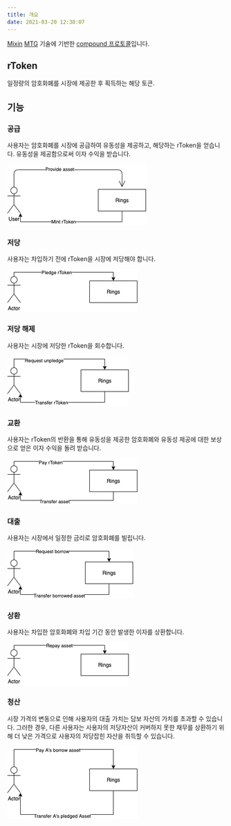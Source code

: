 ```yaml
---
title: 개요
date: 2021-03-20 12:38:07
---
```


[Mixin](https://github.com/MixinNetwork/mixin) [MTG](https://github.com/MixinNetwork/developers.mixin.one/blob/main/developers/src/i18n/en/document/mainnet/mtg.md) 기술에 기반한 [compound 프로토콜](https://github.com/compound-finance/compound-protocol)입니다.

## rToken

일정량의 암호화폐를 시장에 제공한 후 획득하는 해당 토큰.

## 기능

### 공급

사용자는 암호화폐를 시장에 공급하여 유동성을 제공하고, 해당하는 rToken을 얻습니다. 유동성을 제공함으로써 이자 수익을 받습니다.

![](overview/uc_supply.jpg)

### 저당

사용자는 차입하기 전에 rToken을 시장에 저당해야 합니다.

![](overview/uc_pledge.jpg)

### 저당 해제

사용자는 시장에 저당한 rToken을 회수합니다.

![](overview/uc_unpledge.jpg)

### 교환

사용자는 rToken의 반환을 통해 유동성을 제공한 암호화폐와 유동성 제공에 대한 보상으로 얻은 이자 수익을 돌려 받습니다.

![](overview/uc_redeem.jpg)

### 대출

사용자는 시장에서 일정한 금리로 암호화폐를 빌립니다.

![](overview/uc_borrow.jpg)

### 상환

사용자는 차입한 암호화폐와 차입 기간 동안 발생한 이자를 상환합니다.

![](overview/uc_repay.jpg)

### 청산

시장 가격의 변동으로 인해 사용자의 대출 가치는 담보 자산의 가치를 초과할 수 있습니다. 그러한 경우, 다른 사용자는 사용자의 저당자산이 커버하지 못한 채무를 상환하기 위해 더 낮은 가격으로 사용자의 저당잡힌 자산을 취득할 수 있습니다.

![](overview/uc_liquidity.jpg)

